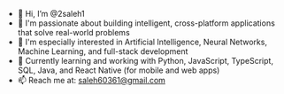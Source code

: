 - 👋 Hi, I’m @2saleh1  
- 🚀 I'm passionate about building intelligent, cross-platform applications that solve real-world problems  
- 👀 I'm especially interested in Artificial Intelligence, Neural Networks, Machine Learning, and full-stack development  
- 🌱 Currently learning and working with Python, JavaScript, TypeScript, SQL, Java, and React Native (for mobile and web apps)  
- 📫 Reach me at: saleh60361@gmail.com
